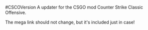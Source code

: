 #CSCOVersion 
A updater for the CSGO mod Counter Strike Classic Offensive.

The mega link should not change, but it's included just in case!
